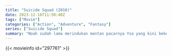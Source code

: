 ```yaml
---
title: "Suicide Squad (2016)"
date: 2023-12-16T11:50:40Z
tags: ["Movie"]
categories: ["Action", "Adventure", "Fantasy"]
series: ["Suicide Squad"]
summary: "Noah sudah lama merindukan mantan pacarnya Ysa yang kini bekerja di kedai teh susu. Saat dia mengejar Ysa lagi, dia mengetahui bahwa produk sebenarnya yang mereka layani adalah para wanita."
---
```



<mux-player stream-type="on-demand"
src="https://kp3d-my.sharepoint.com/personal/ryoo_kp3d_onmicrosoft_com/_layouts/15/download.aspx?share=ESyniQoAqfFFmw5lSlj3MhUBUOyqa7iOZElI2KX887s7oA" prefer-playback="mse" controls>

</mux-player>

{{< movieinfo id="297761" >}}

<script src="https://cdn.jsdelivr.net/npm/@mux/mux-player"></script>

 <script type="application/ld+json ">
{
"@context": "https://schema.org/",
"@type": "VideoObject",
"name": "Suicide Squad (2016)",
"contentUrl": "https://stream.mux.com/N6PkB1jnWQXtaDmbJj7jCcTv5IrL02DP5wkUqU73rlrQ.m3u8",
"thumbnailUrl": "https://www.themoviedb.org/t/p/original/kWKL00UD18HAI4r7lo4Q6qsNmFg.jpg?width=314&fit_mode=preserve&time=25",
"uploadDate": "2023-12-16T11:50:40Z",
}

</script>